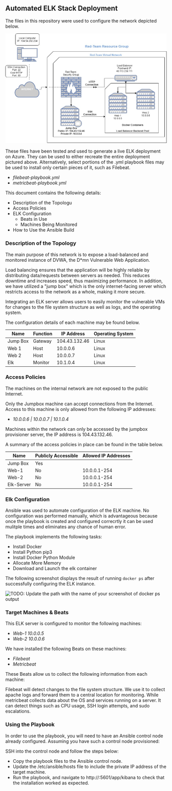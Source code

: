 ## Automated ELK Stack Deployment

The files in this repository were used to configure the network depicted below.

![Topology Diagram](Diagrams/Azure_Diagrams/Azure_Diagram.jpg)

These files have been tested and used to generate a live ELK deployment on Azure. They can be used to either recreate the entire deployment pictured above. Alternatively, select portions of the .yml playbook files may be used to install only certain pieces of it, such as Filebeat.

  - _filebeat-playbook.yml_
  - _metricbeat-playbook.yml_

This document contains the following details:
- Description of the Topologu
- Access Policies
- ELK Configuration
  - Beats in Use
  - Machines Being Monitored
- How to Use the Ansible Build


### Description of the Topology

The main purpose of this network is to expose a load-balanced and monitored instance of DVWA, the D*mn Vulnerable Web Application.

Load balancing ensures that the application will be highly reliable by distributing data/requests between servers as needed. This reduces downtime and increases speed, thus maximizing performance. In addition, we have utilized a "jump box" which is the only internet-facing server which restricts access to the network as a whole, making it more secure.


Integrating an ELK server allows users to easily monitor the vulnerable VMs for changes to the file system structure as well as logs, and the operating system.

The configuration details of each machine may be found below.

| Name     | Function |  IP Address   | Operating System |
|----------|----------|---------------|------------------|
| Jump Box | Gateway  | 104.43.132.46 | Linux            |
| Web 1    | Host     | 10.0.0.6      | Linux            |
| Web 2    | Host     | 10.0.0.7      | Linux            |
| Elk      | Monitor  | 10.1.0.4      | Linux            |

### Access Policies

The machines on the internal network are not exposed to the public Internet. 

Only the Jumpbox machine can accept connections from the Internet. Access to this machine is only allowed from the following IP addresses:
- _10.0.0.6 | 10.0.0.7 | 10.1.0.4_

Machines within the network can only be accessed by the jumpbox provisioner server, the IP address is 104.43.132.46.


A summary of the access policies in place can be found in the table below.

| Name       | Publicly Accessible | Allowed IP Addresses |
|------------|---------------------|----------------------|
| Jump Box   | Yes                 | <My Home IP>         |
| Web-1      | No                  | 10.0.0.1-254         |
| Web-2      | No                  | 10.0.0.1-254         |
| Elk-Server | No                  | 10.0.0.1-254         |

### Elk Configuration

Ansible was used to automate configuration of the ELK machine. No configuration was performed manually, which is advantageous because once the playbook is created and configured correcrtly it can be used mulitple times and eliminates any chance of human error.


The playbook implements the following tasks:
- Install Docker
- Install Python pip3
- Install Docker Python Module
- Allocate More Memory
- Download and Launch the elk container

The following screenshot displays the result of running `docker ps` after successfully configuring the ELK instance.

![TODO: Update the path with the name of your screenshot of docker ps output](Images/docker_ps_output.png)

### Target Machines & Beats
This ELK server is configured to monitor the following machines:
- _Web-1 10.0.0.5_
- _Web-2 10.0.0.6_

We have installed the following Beats on these machines:
- _Filebeat_
- _Metricbeat_

These Beats allow us to collect the following information from each machine:

Filebeat will detect changes to the file system structure. We use it to collect apache logs and forward them to a central location for monitoring. While metricbeat collects data about the OS and services running on a server. It can detect things such as CPU usage, SSH login attempts, and sudo escalations.

### Using the Playbook
In order to use the playbook, you will need to have an Ansible control node already configured. Assuming you have such a control node provisioned: 

SSH into the control node and follow the steps below:
- Copy the playbook files to the Ansible control node.
- Update the /etc/ansible/hosts file to include the private IP address of the target machine.
- Run the playbook, and navigate to http://<ELK server IP>:5601/app/kibana to check that the installation worked as expected.

